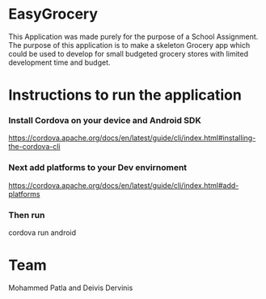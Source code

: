 # EasyGrocery
This Application was made purely for the purpose of a School Assignment.
The purpose of this application is to make a skeleton Grocery app which could be used to develop for small budgeted grocery stores with limited development time and budget.

# Instructions to run the application 
### Install Cordova on your device and Android SDK
  https://cordova.apache.org/docs/en/latest/guide/cli/index.html#installing-the-cordova-cli
  
### Next add platforms to your Dev envirnoment
  https://cordova.apache.org/docs/en/latest/guide/cli/index.html#add-platforms
 
### Then run
  cordova run android

# Team
Mohammed Patla and Deivis Dervinis
